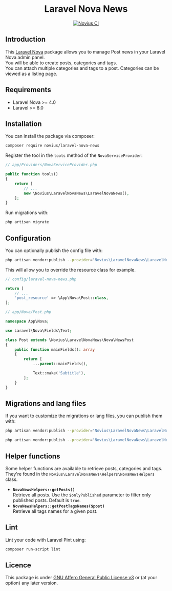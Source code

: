 <div align="center">

# Laravel Nova News

[![Novius CI](https://github.com/novius/laravel-nova-news/actions/workflows/main.yml/badge.svg?branch=main)](https://github.com/novius/laravel-nova-news/actions/workflows/main.yml)

</div>

## Introduction 

This [Laravel Nova](https://nova.laravel.com/) package allows you to manage Post news in your Laravel Nova admin panel.  
You will be able to create posts, categories and tags.  
You can attach multiple categories and tags to a post. Categories can be viewed as a listing page.

## Requirements

* Laravel Nova >= 4.0
* Laravel >= 8.0

## Installation

You can install the package via composer:

```bash
composer require novius/laravel-nova-news
```

Register the tool in the `tools` method of the `NovaServiceProvider`:

```php
// app/Providers/NovaServiceProvider.php

public function tools()
{
    return [
        // ...
        new \Novius\LaravelNovaNews\LaravelNovaNews(),
    ];
}
```

Run migrations with:

```bash
php artisan migrate
```

## Configuration

You can optionally publish the config file with:

```bash
php artisan vendor:publish --provider="Novius\LaravelNovaNews\LaravelNovaNewsServiceProvider" --tag="config"
```

This will allow you to override the resource class for example.

```php
// config/laravel-nova-news.php

return [
    // ...
    'post_resource' => \App\Nova\Post::class,
];
```

```php
// app/Nova/Post.php

namespace App\Nova;

use Laravel\Nova\Fields\Text;

class Post extends \Novius\LaravelNovaNews\Nova\NewsPost
{
    public function mainFields(): array
    {
        return [
            ...parent::mainFields(),

            Text::make('Subtitle'),
        ];
    }
}
```

## Migrations and lang files

If you want to customize the migrations or lang files, you can publish them with:

```bash
php artisan vendor:publish --provider="Novius\LaravelNovaNews\LaravelNovaNewsServiceProvider" --tag="migrations"
```

```bash
php artisan vendor:publish --provider="Novius\LaravelNovaNews\LaravelNovaNewsServiceProvider" --tag="lang"
```

## Helper functions

Some helper functions are available to retrieve posts, categories and tags.  
They're found in the `Novius\LaravelNovaNews\Helpers\NovaNewsHelpers` class.

* **`NovaNewsHelpers::getPosts()`**  
  Retrieve all posts. Use the `$onlyPublished` parameter to filter only published posts. Default is `true`.
* **`NovaNewsHelpers::getPostTagsNames($post)`**  
  Retrieve all tags names for a given post.

## Lint

Lint your code with Laravel Pint using:

```bash
composer run-script lint
```

## Licence

This package is under [GNU Affero General Public License v3](http://www.gnu.org/licenses/agpl-3.0.html) or (at your option) any later version.
